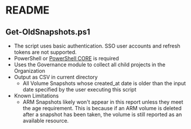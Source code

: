 # README

## Get-OldSnapshots.ps1
- The script uses basic authentication. SSO user accounts and refresh tokens are not supported.
- PowerShell or [PowerShell CORE](https://github.com/PowerShell/PowerShell) is required
- Uses the Governance module to collect all child projects in the Organization
- Output as CSV in current directory
  - All Volume Snapshots whose created_at date is older than the input date specified by the user executing this script
- Known Limitations
  - ARM Snapshots likely won't appear in this report unless they meet the age requirement.  This is because if an ARM volume is deleted after a snapshot has been taken, the volume is still reported as an available resource.

